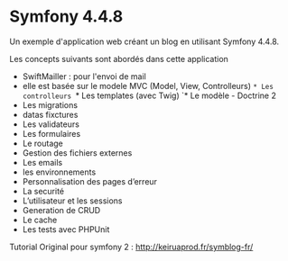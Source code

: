 Symfony 4.4.8
======================================
Un exemple d'application web créant un blog en utilisant Symfony 4.4.8.

Les concepts suivants sont abordés dans cette application

* SwiftMailler : pour l'envoi de mail
* elle est basée sur le modele MVC (Model, View, Controlleurs)
	`* Les controlleurs
	`* Les templates (avec Twig)
	`* Le modèle - Doctrine 2
* Les migrations
* datas fixctures
* Les validateurs
* Les formulaires
* Le routage
* Gestion des fichiers externes
* Les emails
* les environnements
* Personnalisation des pages d’erreur
* La securité
* L’utilisateur et les sessions
* Generation de CRUD
* Le cache
* Les tests avec PHPUnit


Tutorial Original pour symfony 2 :  http://keiruaprod.fr/symblog-fr/

